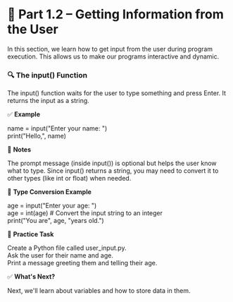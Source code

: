 # 📝 Part 1.2 – Getting Information from the User

In this section, we learn how to get input from the user during program execution. This allows us to make our programs interactive and dynamic.

### 🔍 **The input() Function** 

The input() function waits for the user to type something and press Enter. It returns the input as a string.

✅ **Example**    

name = input("Enter your name: ")  
print("Hello,", name)

🧠 **Notes**  

The prompt message (inside input()) is optional but helps the user know what to type.
Since input() returns a string, you may need to convert it to other types (like int or float) when needed.

🔄 **Type Conversion Example**  

age = input("Enter your age: ")  
age = int(age)  # Convert the input string to an integer  
print("You are", age, "years old.")

📝 **Practice Task**  

Create a Python file called user_input.py.  
Ask the user for their name and age.  
Print a message greeting them and telling their age.

✅ **What's Next?** 

Next, we'll learn about variables and how to store data in them.
